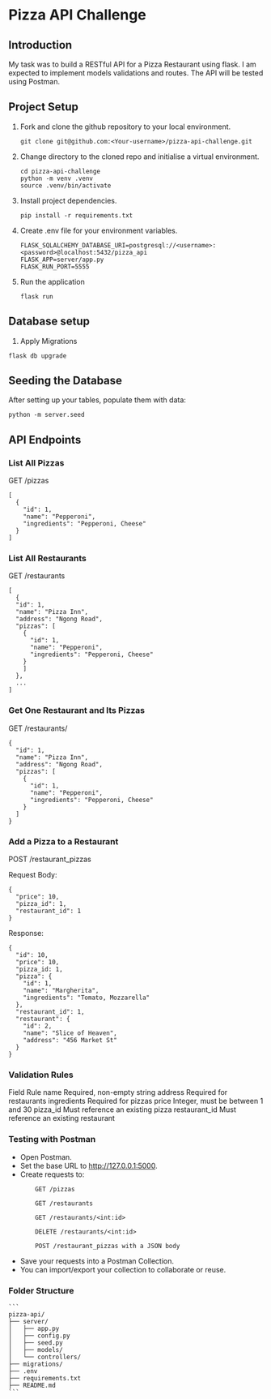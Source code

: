 # Pizza API Challenge
## Introduction

My task was to build a RESTful API for a Pizza Restaurant using flask. I am expected to implement models validations and routes. The API will be tested using Postman. 

## Project Setup
1. Fork and clone the github repository to your local environment.
    ```
    git clone git@github.com:<Your-username>/pizza-api-challenge.git
    ```
2. Change directory to the cloned repo and initialise a virtual environment.
    ```
    cd pizza-api-challenge
    python -m venv .venv
    source .venv/bin/activate
    ```
3. Install project dependencies.
    ```
    pip install -r requirements.txt
    ``` 
4. Create .env file for your environment variables.
    ```
    FLASK_SQLALCHEMY_DATABASE_URI=postgresql://<username>:<password>@localhost:5432/pizza_api
    FLASK_APP=server/app.py  
    FLASK_RUN_PORT=5555

    ```
5. Run the application
    ```
    flask run
    ```
## Database setup
1. Apply Migrations
```
flask db upgrade
```
## Seeding the Database

After setting up your tables, populate them with data:
```
python -m server.seed
```
## API Endpoints
### List All Pizzas

GET /pizzas
```
[
  {
    "id": 1,
    "name": "Pepperoni",
    "ingredients": "Pepperoni, Cheese"
  }
]
```
### List All Restaurants

GET /restaurants
```
[
  {
  "id": 1,
  "name": "Pizza Inn",
  "address": "Ngong Road",
  "pizzas": [
    {
      "id": 1,
      "name": "Pepperoni",
      "ingredients": "Pepperoni, Cheese"
    }
    ]
  },
  ...
]
```
### Get One Restaurant and Its Pizzas

GET /restaurants/<id>
```
{
  "id": 1,
  "name": "Pizza Inn",
  "address": "Ngong Road",
  "pizzas": [
    {
      "id": 1,
      "name": "Pepperoni",
      "ingredients": "Pepperoni, Cheese"
    }
  ]
}
```
### Add a Pizza to a Restaurant

POST /restaurant_pizzas

Request Body:
```
{
  "price": 10,
  "pizza_id": 1,
  "restaurant_id": 1
}
```
Response:
```
{
  "id": 10,
  "price": 10,
  "pizza_id: 1,
  "pizza": {
    "id": 1,
    "name": "Margherita",
    "ingredients": "Tomato, Mozzarella"
  },
  "restaurant_id": 1,
  "restaurant": {
    "id": 2,
    "name": "Slice of Heaven",
    "address": "456 Market St"
  }
}
```
### Validation Rules
Field	    Rule
name	    Required, non-empty string
address	    Required for restaurants
ingredients	Required for pizzas
price	    Integer, must be between 1 and 30
pizza_id	Must reference an existing pizza
restaurant_id	Must reference an existing restaurant
### Testing with Postman

- Open Postman.
- Set the base URL to http://127.0.0.1:5000.
- Create requests to:
    ```
        GET /pizzas

        GET /restaurants

        GET /restaurants/<int:id>

        DELETE /restaurants/<int:id>

        POST /restaurant_pizzas with a JSON body
    ```
- Save your requests into a Postman Collection.
- You can import/export your collection to collaborate or reuse.

### Folder Structure
    ```
    pizza-api/
    ├── server/
    │   ├── app.py
    │   ├── config.py
    │   ├── seed.py
    │   ├── models/
    │   └── controllers/
    ├── migrations/
    ├── .env
    ├── requirements.txt
    ├── README.md
    ```

